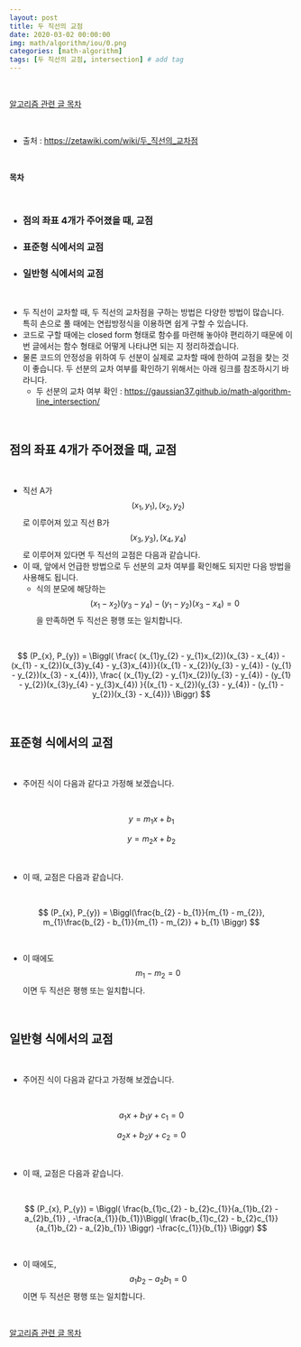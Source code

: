 ```yaml
---
layout: post
title: 두 직선의 교점
date: 2020-03-02 00:00:00
img: math/algorithm/iou/0.png
categories: [math-algorithm] 
tags: [두 직선의 교점, intersection] # add tag
---
```


<br>

[알고리즘 관련 글 목차](https://gaussian37.github.io/math-algorithm-table/)

<br>

- 출처 : https://zetawiki.com/wiki/두_직선의_교차점

<br>

**목차**

<br>

- ### 점의 좌표 4개가 주어졌을 때, 교점
- ### 표준형 식에서의 교점
- ### 일반형 식에서의 교점

<br>

- 두 직선이 교차할 때, 두 직선의 교차점을 구하는 방법은 다양한 방법이 많습니다. 특히 손으로 풀 때에는 연립방정식을 이용하면 쉽게 구할 수 있습니다.
- 코드로 구할 때에는 closed form 형태로 함수를 마련해 놓아야 편리하기 때문에 이번 글에서는 함수 형태로 어떻게 나타냐면 되는 지 정리하겠습니다.
- 물론 코드의 안정성을 위하여 두 선분이 실제로 교차할 때에 한하여 교점을 찾는 것이 좋습니다. 두 선분의 교차 여부를 확인하기 위해서는 아래 링크를 참조하시기 바라니다.
    - 두 선분의 교차 여부 확인 : https://gaussian37.github.io/math-algorithm-line_intersection/

<br>

## **점의 좌표 4개가 주어졌을 때, 교점**

<br>

- 직선 A가 $$ (x_{1}, y_{1}), (x_{2}, y_{2}) $$로 이루어져 있고 직선 B가 $$ (x_{3}, y_{3}), (x_{4}, y_{4}) $$로 이루어져 있다면 두 직선의 교점은 다음과 같습니다.
- 이 때, 앞에서 언급한 방법으로 두 선분의 교차 여부를 확인해도 되지만 다음 방법을 사용해도 됩니다.
    - 식의 분모에 해당하는 $$ (x_{1} - x_{2})(y_{3} - y_{4}) - (y_{1} - y_{2})(x_{3} - x_{4}) = 0 $$ 을 만족하면 두 직선은 평행 또는 일치합니다.

<br>

$$ (P_{x}, P_{y}) = \Biggl( \frac{ (x_{1}y_{2} - y_{1}x_{2})(x_{3} - x_{4}) - (x_{1} - x_{2})(x_{3}y_{4} - y_{3}x_{4})}{(x_{1} - x_{2})(y_{3} - y_{4}) - (y_{1} - y_{2})(x_{3} - x_{4})}, \frac{ (x_{1}y_{2} - y_{1}x_{2})(y_{3} - y_{4}) - (y_{1} - y_{2})(x_{3}y_{4} - y_{3}x_{4}) }{(x_{1} - x_{2})(y_{3} - y_{4}) - (y_{1} - y_{2})(x_{3} - x_{4})} \Biggr) $$

<br>

## **표준형 식에서의 교점**

<br>

- 주어진 식이 다음과 같다고 가정해 보겠습니다.

<br>

$$ y = m_{1}x + b_{1} $$

$$ y = m_{2}x + b_{2} $$

<br>

- 이 때, 교점은 다음과 같습니다.

<br>

$$ (P_{x}, P_{y}) = \Biggl(\frac{b_{2} - b_{1}}{m_{1} - m_{2}}, m_{1}\frac{b_{2} - b_{1}}{m_{1} - m_{2}} + b_{1} \Biggr) $$

<br>

- 이 때에도 $$ m_{1} - m_{2} = 0 $$이면 두 직선은 평행 또는 일치합니다.

<br>

## **일반형 식에서의 교점**

<br>

- 주어진 식이 다음과 같다고 가정해 보겠습니다.

<br>

$$ a_{1}x + b_{1}y + c_{1} = 0 $$

$$ a_{2}x + b_{2}y + c_{2} = 0 $$

<br>

- 이 때, 교점은 다음과 같습니다.

<br>

$$ (P_{x}, P_{y}) = \Biggl( \frac{b_{1}c_{2} - b_{2}c_{1}}{a_{1}b_{2} - a_{2}b_{1}} , -\frac{a_{1}}{b_{1}}\Biggl( \frac{b_{1}c_{2} - b_{2}c_{1}}{a_{1}b_{2} - a_{2}b_{1}} \Biggr) -\frac{c_{1}}{b_{1}} \Biggr) $$

<br>

- 이 때에도, $$ a_{1}b_{2} - a_{2}b_{1} = 0 $$이면 두 직선은 평행 또는 일치합니다.

<br>

[알고리즘 관련 글 목차](https://gaussian37.github.io/math-algorithm-table/)

<br>

